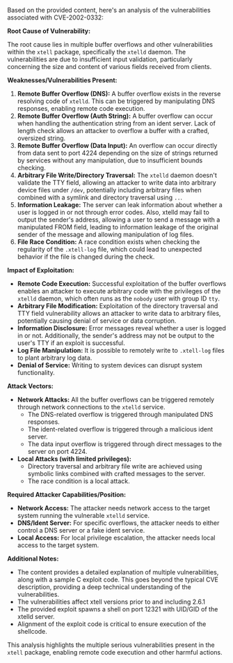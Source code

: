 Based on the provided content, here's an analysis of the vulnerabilities associated with CVE-2002-0332:

**Root Cause of Vulnerability:**

The root cause lies in multiple buffer overflows and other vulnerabilities within the `xtell` package, specifically the `xtelld` daemon. The vulnerabilities are due to insufficient input validation, particularly concerning the size and content of various fields received from clients.

**Weaknesses/Vulnerabilities Present:**

1.  **Remote Buffer Overflow (DNS):** A buffer overflow exists in the reverse resolving code of `xtelld`. This can be triggered by manipulating DNS responses, enabling remote code execution.
2.  **Remote Buffer Overflow (Auth String):** A buffer overflow can occur when handling the authentication string from an ident server. Lack of length check allows an attacker to overflow a buffer with a crafted, oversized string.
3.  **Remote Buffer Overflow (Data Input):**  An overflow can occur directly from data sent to port 4224 depending on the size of strings returned by services without any manipulation, due to insufficient bounds checking.
4.  **Arbitrary File Write/Directory Traversal:** The `xtelld` daemon doesn't validate the TTY field, allowing an attacker to write data into arbitrary device files under `/dev`, potentially including arbitrary files when combined with a symlink and directory traversal using `..`.
5.  **Information Leakage:**  The server can leak information about whether a user is logged in or not through error codes. Also, xtelld may fail to output the sender's address, allowing a user to send a message with a manipulated FROM field, leading to information leakage of the original sender of the message and allowing manipulation of log files.
6.  **File Race Condition:** A race condition exists when checking the regularity of the `.xtell-log` file, which could lead to unexpected behavior if the file is changed during the check.

**Impact of Exploitation:**

*   **Remote Code Execution:** Successful exploitation of the buffer overflows enables an attacker to execute arbitrary code with the privileges of the `xtelld` daemon, which often runs as the `nobody` user with group ID `tty`.
*   **Arbitrary File Modification:** Exploitation of the directory traversal and TTY field vulnerability allows an attacker to write data to arbitrary files, potentially causing denial of service or data corruption.
*   **Information Disclosure:** Error messages reveal whether a user is logged in or not.  Additionally, the sender's address may not be output to the user's TTY if an exploit is successful.
*   **Log File Manipulation:** It is possible to remotely write to `.xtell-log` files to plant arbitrary log data.
*   **Denial of Service:** Writing to system devices can disrupt system functionality.

**Attack Vectors:**

*   **Network Attacks:** All the buffer overflows can be triggered remotely through network connections to the `xtelld` service.
    *   The DNS-related overflow is triggered through manipulated DNS responses.
    *   The ident-related overflow is triggered through a malicious ident server.
    *   The data input overflow is triggered through direct messages to the server on port 4224.
*   **Local Attacks (with limited privileges):**
    *   Directory traversal and arbitrary file write are achieved using symbolic links combined with crafted messages to the server.
    *  The race condition is a local attack.

**Required Attacker Capabilities/Position:**

*   **Network Access:** The attacker needs network access to the target system running the vulnerable `xtelld` service.
*   **DNS/Ident Server:** For specific overflows, the attacker needs to either control a DNS server or a fake ident service.
*   **Local Access:** For local privilege escalation, the attacker needs local access to the target system.

**Additional Notes:**

*   The content provides a detailed explanation of multiple vulnerabilities, along with a sample C exploit code. This goes beyond the typical CVE description, providing a deep technical understanding of the vulnerabilities.
*   The vulnerabilities affect xtell versions prior to and including 2.6.1
*   The provided exploit spawns a shell on port 12321 with UID/GID of the xtelld server.
*   Alignment of the exploit code is critical to ensure execution of the shellcode.

This analysis highlights the multiple serious vulnerabilities present in the `xtell` package, enabling remote code execution and other harmful actions.